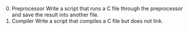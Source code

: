 0. Preprocessor
Write a script that runs a C file through the preprocessor and save the result into another file.
1. Compiler
Write a script that compiles a C file but does not link.
